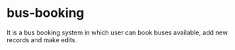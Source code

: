 # bus-booking
It is a bus booking system in which user can book buses available, add new records and make edits.
